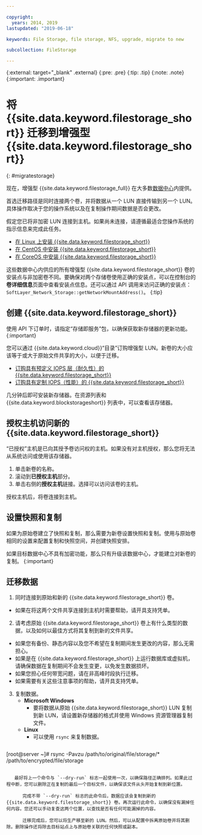 ```yaml
---

copyright:
  years: 2014, 2019
lastupdated: "2019-06-18"

keywords: File Storage, file storage, NFS, upgrade, migrate to new

subcollection: FileStorage

---
```

{:external: target="_blank" .external}
{:pre: .pre}
{:tip: .tip}
{:note: .note}
{:important: .important}

# 将 {{site.data.keyword.filestorage_short}} 迁移到增强型 {{site.data.keyword.filestorage_short}}
{: #migratestorage}

现在，增强型 {{site.data.keyword.filestorage_full}} 在大多数[数据中心](/docs/infrastructure/FileStorage?topic=FileStorage-selectDC)内提供。

首选迁移路径是同时连接两个卷，并将数据从一个 LUN 直接传输到另一个 LUN。具体操作取决于您的操作系统以及在复制操作期间数据是否会更改。

假定您已将非加密 LUN 连接到主机。如果尚未连接，请遵循最适合您操作系统的指示信息来完成此任务。

- [在 Linux 上安装 {{site.data.keyword.filestorage_short}}](/docs/infrastructure/FileStorage?topic=FileStorage-mountingLinux)
- [在 CentOS 中安装 {{site.data.keyword.filestorage_short}}](/docs/infrastructure/FileStorage?topic=FileStorage-mountingCentOS)
- [在 CoreOS 中安装 {{site.data.keyword.filestorage_short}}](/docs/infrastructure/FileStorage?topic=FileStorage-mountingCoreOS)

这些数据中心内供应的所有增强型 {{site.data.keyword.filestorage_short}} 卷的安装点与非加密卷不同。要确保对两个存储卷使用正确的安装点，可以在控制台的**卷详细信息**页面中查看安装点信息。还可以通过 API 调用来访问正确的安装点：`SoftLayer_Network_Storage::getNetworkMountAddress()`。
{:tip}


## 创建 {{site.data.keyword.filestorage_short}}

使用 API 下订单时，请指定“存储即服务”包，以确保获取新存储器的更新功能。
{:important}

您可以通过 {{site.data.keyword.cloud}}“目录”订购增强型 LUN。新卷的大小应该等于或大于原始文件共享的大小，以便于迁移。

- [订购具有预定义 IOPS 层（耐久性）的 {{site.data.keyword.filestorage_short}}](/docs/infrastructure/FileStorage?topic=FileStorage-orderingConsole#endurance)
- [订购具有定制 IOPS（性能）的 {{site.data.keyword.filestorage_short}}](/docs/infrastructure/FileStorage?topic=FileStorage-orderingConsole#performance)

几分钟后即可安装新存储器。在资源列表和 {{site.data.keyword.blockstorageshort}} 列表中，可以查看该存储器。


## 授权主机访问新的 {{site.data.keyword.filestorage_short}}

“已授权”主机是已向其授予卷访问权的主机。如果没有对主机授权，那么您将无法从系统访问或使用该存储器。

1. 单击新卷的名称。
2. 滚动到**已授权主机**部分。
3. 单击右侧的**授权主机**链接。选择可以访问该卷的主机。

授权主机后，将卷连接到主机。


## 设置快照和复制

如果为原始卷建立了快照和复制，那么需要为新卷设置快照和复制。使用与原始卷相同的设置来配置复制和快照空间，并创建快照安排。

如果目标数据中心不具有加密功能，那么只有升级该数据中心，才能建立对新卷的复制。
{:important}


## 迁移数据

1. 同时连接到原始和新的 {{site.data.keyword.filestorage_short}} 卷。
  - 如果在将这两个文件共享连接到主机时需要帮助，请开具支持凭单。

2. 请考虑原始 {{site.data.keyword.filestorage_short}} 卷上有什么类型的数据，以及如何以最佳方式将其复制到新的文件共享。
  - 如果您有备份、静态内容以及您不希望在复制期间发生更改的内容，那么无需担心。
  - 如果是在 {{site.data.keyword.filestorage_short}} 上运行数据库或虚拟机，请确保数据在复制期间不会发生变更，以免发生数据损坏。
  - 如果您担心任何带宽问题，请在非高峰时段执行迁移。
  - 如果需要有关这些注意事项的帮助，请开具支持凭单。

3. 复制数据。
   - **Microsoft Windows**
     - 要将数据从原始 {{site.data.keyword.filestorage_short}} LUN 复制到新 LUN，请设置新存储器的格式并使用 Windows 资源管理器复制文件。
   - **Linux**
     - 可以使用 `rsync` 来复制数据。
       ```
[root@server ~]# rsync -Pavzu /path/to/original/file/storage/* /path/to/encrypted/file/storage
```

   最好将上一个命令与 `--dry-run` 标志一起使用一次，以确保路径正确排列。如果此过程中断，您可以删除正在复制的最后一个目标文件，以确保该文件从头开始复制到新位置。

      完成不带 `--dry-run` 标志的此命令后，数据应该会复制到新的 {{site.data.keyword.filestorage_short}} 卷。再次运行此命令，以确保没有漏掉任何内容。您还可以手动复查这两个位置，以查找是否有任何可能漏掉的内容。

      迁移完成后，您可以将生产移至新的 LUN。然后，可以从配置中拆离原始卷并将其删除。删除操作还将除去目标站点上与原始卷关联的任何快照或副本。
